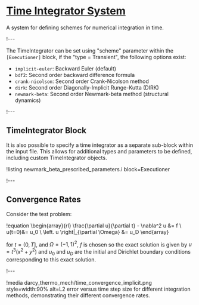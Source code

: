 # [Time Integrator System](syntax/Executioner/TimeIntegrator/index.md)

A system for defining schemes for numerical integration in time.

!---


The TimeIntegrator can be set using "scheme" parameter within the `[Executioner]` block, if
the "type = Transient", the following options exist:

- `implicit-euler`: Backward Euler (default)
- `bdf2`: Second order backward difference formula
- `crank-nicolson`: Second order Crank-Nicolson method
- `dirk`: Second order Diagonally-Implicit Runge-Kutta (DIRK)
- `newmark-beta`: Second order Newmark-beta method (structural dynamics)

!---

## TimeIntegrator Block

It is also possible to specify a time integrator as a separate sub-block within the input file.
This allows for additional types and parameters to be defined, including custom TimeIntegrator
objects.

!listing newmark_beta_prescribed_parameters.i block=Executioner

!---

## Convergence Rates

Consider the test problem:

!equation
\begin{array}{rl}
\frac{\partial u}{\partial t} - \nabla^2 u &= f
\\
u(t=0)&= u_0
\\
\left. u \right|_{\partial \Omega} &= u_D
\end{array}

for $t=(0,T]$, and $\Omega=(-1,1)^2$, $f$ is chosen so the exact solution is given by
$u = t^3 (x^2 + y^2)$ and $u_0$ and $u_D$ are the initial and Dirichlet boundary conditions
corresponding to this exact solution.

!---

!media darcy_thermo_mech/time_convergence_implicit.png
       style=width:90%
       alt=L2 error versus time step size for different integration methods, demonstrating their different convergence rates.
